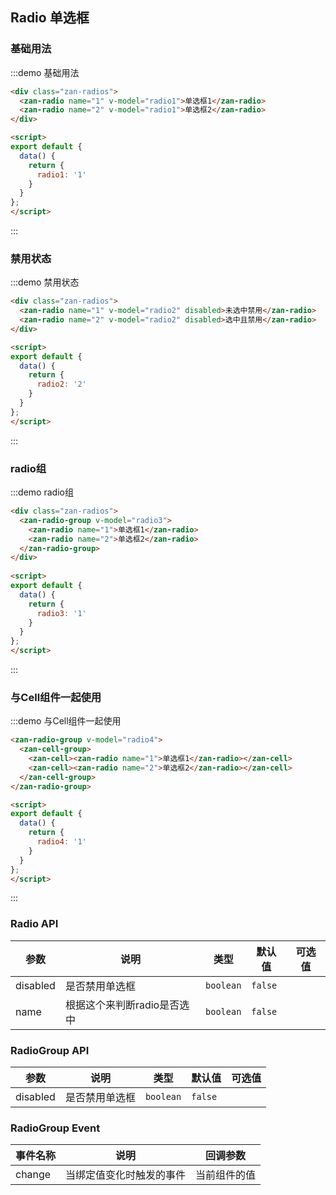 <style>
@component-namespace demo {
  @b radio {
    .zan-radios {
      padding: 0 20px;

      .zan-radio {
        margin: 10px 0;
      }
    }
  }
}
</style>

<script>
export default {
  data() {
    return {
      radio1: '1',
      radio2: '2',
      radio3: '1',
      radio4: '1'
    };
  }
};
</script>

## Radio 单选框

### 基础用法

:::demo 基础用法
```html
<div class="zan-radios">
  <zan-radio name="1" v-model="radio1">单选框1</zan-radio>
  <zan-radio name="2" v-model="radio1">单选框2</zan-radio>
</div>

<script>
export default {
  data() {
    return {
      radio1: '1'
    }
  }
};
</script>
```
:::

### 禁用状态

:::demo 禁用状态
```html
<div class="zan-radios">
  <zan-radio name="1" v-model="radio2" disabled>未选中禁用</zan-radio>
  <zan-radio name="2" v-model="radio2" disabled>选中且禁用</zan-radio>
</div>

<script>
export default {
  data() {
    return {
      radio2: '2'
    }
  }
};
</script>
```
:::

### radio组

:::demo radio组
```html
<div class="zan-radios">
  <zan-radio-group v-model="radio3">
    <zan-radio name="1">单选框1</zan-radio>
    <zan-radio name="2">单选框2</zan-radio>
  </zan-radio-group>
</div>
  
<script>
export default {
  data() {
    return {
      radio3: '1'
    }
  }
};
</script>
```
:::

### 与Cell组件一起使用

:::demo 与Cell组件一起使用
```html
<zan-radio-group v-model="radio4">
  <zan-cell-group>
    <zan-cell><zan-radio name="1">单选框1</zan-radio></zan-cell>
    <zan-cell><zan-radio name="2">单选框2</zan-radio></zan-cell>
  </zan-cell-group>
</zan-radio-group>

<script>
export default {
  data() {
    return {
      radio4: '1'
    }
  }
};
</script>
```
:::

### Radio API

| 参数       | 说明      | 类型       | 默认值       | 可选值       |
|-----------|-----------|-----------|-------------|-------------|
| disabled | 是否禁用单选框 | `boolean`  | `false` |   |
| name | 根据这个来判断radio是否选中 | `boolean`  | `false` |   |

### RadioGroup API

| 参数       | 说明      | 类型       | 默认值       | 可选值       |
|-----------|-----------|-----------|-------------|-------------|
| disabled | 是否禁用单选框 | `boolean`  | `false` |   |

### RadioGroup Event

| 事件名称       | 说明      | 回调参数 |
|-----------|-----------|-----------|
| change | 当绑定值变化时触发的事件 | 当前组件的值 |
